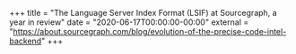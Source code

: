+++
title = "The Language Server Index Format (LSIF) at Sourcegraph, a year in review"
date = "2020-06-17T00:00:00-00:00"
external = "https://about.sourcegraph.com/blog/evolution-of-the-precise-code-intel-backend"
+++
